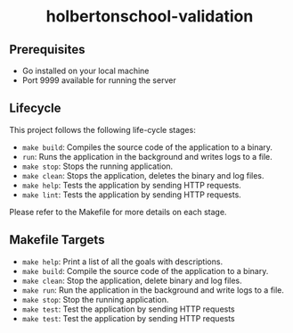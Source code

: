 <h1 align="center">holbertonschool-validation</h1>

## Prerequisites
- Go installed on your local machine
- Port 9999 available for running the server

## Lifecycle
This project follows the following life-cycle stages:

- `make build`: Compiles the source code of the application to a binary.
- `run`: Runs the application in the background and writes logs to a file.
- `make stop`: Stops the running application.
- `make clean`: Stops the application, deletes the binary and log files.
- `make help`: Tests the application by sending HTTP requests.
- `make lint`: Tests the application by sending HTTP requests.

Please refer to the Makefile for more details on each stage.

## Makefile Targets

- `make help`: Print a list of all the goals with descriptions.
- `make build`: Compile the source code of the application to a binary.
- `make clean`: Stop the application, delete binary and log files.
- `make run`: Run the application in the background and write logs to a file.
- `make stop`: Stop the running application.
- `make test`: Test the application by sending HTTP requests
- `make test`: Test the application by sending HTTP requests